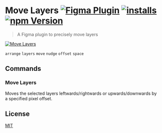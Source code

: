 # Move Layers [![Figma Plugin](https://img.shields.io/badge/figma-Move%20Layers-yellow?cacheSeconds=1800)](https://figma.com/community/plugin/767379204511357902/Move-Layers) [![installs](https://img.shields.io/endpoint?cacheSeconds=1800&url=https://yuanqing.github.io/figma-plugins-stats/plugin/767379204511357902/installs.json)](https://figma.com/community/plugin/767379204511357902/Move-Layers) [![npm Version](https://img.shields.io/npm/v/figma-move-layers?cacheSeconds=1800)](https://npmjs.com/package/figma-move-layers)

> A Figma plugin to precisely move layers

[![Move Layers](https://raw.githubusercontent.com/yuanqing/figma-plugins/master/packages/figma-move-layers/media/cover.png)](https://figma.com/community/plugin/767379204511357902/Move-Layers)

`arrange` `layers` `move` `nudge` `offset` `space`

## Commands

### Move Layers

Moves the selected layers leftwards/rightwards or upwards/downwards by a specified pixel offset.

## License

[MIT](/LICENSE.md)

